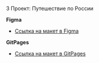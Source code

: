 3 Проект: Путешествие по России

**Figma**

* [Ссылка на макет в Figma](https://www.figma.com/file/5S2WSbEFL6awjVWJ0NWL8Q/Sprint-3_-Russia-_-desktop-mobile?node-id=28503%3A0)

**GitPages**

* [Ссылка на макет в GitPages](https://agentx477.github.io/russian-travel/)